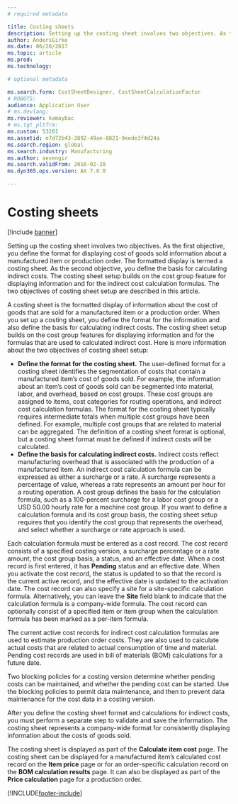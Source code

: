 ```yaml
---
# required metadata

title: Costing sheets
description: Setting up the costing sheet involves two objectives. As the first objective, you define the format for displaying cost of goods sold information about a manufactured item or production order. The formatted display is termed a costing sheet. As the second objective, you define the basis for calculating indirect costs. The costing sheet setup builds on the cost group feature for displaying information and for the indirect cost calculation formulas. The two objectives of costing sheet setup are described in this article. 
author: AndersGirke
ms.date: 06/20/2017
ms.topic: article
ms.prod: 
ms.technology: 

# optional metadata

ms.search.form: CostSheetDesigner, CostSheetCalculationFactor
# ROBOTS: 
audience: Application User
# ms.devlang: 
ms.reviewer: kamaybac
# ms.tgt_pltfrm: 
ms.custom: 53201
ms.assetid: e7d72b43-3892-49ae-8821-9eede3f4d24a
ms.search.region: global
ms.search.industry: Manufacturing
ms.author: aevengir
ms.search.validFrom: 2016-02-28
ms.dyn365.ops.version: AX 7.0.0

---
```


# Costing sheets

[!include [banner](../includes/banner.md)]

Setting up the costing sheet involves two objectives. As the first objective, you define the format for displaying cost of goods sold information about a manufactured item or production order. The formatted display is termed a costing sheet. As the second objective, you define the basis for calculating indirect costs. The costing sheet setup builds on the cost group feature for displaying information and for the indirect cost calculation formulas. The two objectives of costing sheet setup are described in this article. 

A costing sheet is the formatted display of information about the cost of goods that are sold for a manufactured item or a production order. When you set up a costing sheet, you define the format for the information and also define the basis for calculating indirect costs. The costing sheet setup builds on the cost group features for displaying information and for the formulas that are used to calculated indirect cost. Here is more information about the two objectives of costing sheet setup:
-   **Define the format for the costing sheet.** The user-defined format for a costing sheet identifies the segmentation of costs that contain a manufactured item’s cost of goods sold. For example, the information about an item’s cost of goods sold can be segmented into material, labor, and overhead, based on cost groups. These cost groups are assigned to items, cost categories for routing operations, and indirect cost calculation formulas. The format for the costing sheet typically requires intermediate totals when multiple cost groups have been defined. For example, multiple cost groups that are related to material can be aggregated. The definition of a costing sheet format is optional, but a costing sheet format must be defined if indirect costs will be calculated.
-   **Define the basis for calculating indirect costs.** Indirect costs reflect manufacturing overhead that is associated with the production of a manufactured item. An indirect cost calculation formula can be expressed as either a surcharge or a rate. A surcharge represents a percentage of value, whereas a rate represents an amount per hour for a routing operation. A cost group defines the basis for the calculation formula, such as a 100-percent surcharge for a labor cost group or a USD 50.00 hourly rate for a machine cost group. If you want to define a calculation formula and its cost group basis, the costing sheet setup requires that you identify the cost group that represents the overhead, and select whether a surcharge or rate approach is used.

Each calculation formula must be entered as a cost record. The cost record consists of a specified costing version, a surcharge percentage or a rate amount, the cost group basis, a status, and an effective date. When a cost record is first entered, it has **Pending** status and an effective date. When you activate the cost record, the status is updated to so that the record is the current active record, and the effective date is updated to the activation date. The cost record can also specify a site for a site-specific calculation formula. Alternatively, you can leave the **Site** field blank to indicate that the calculation formula is a company-wide formula. The cost record can optionally consist of a specified item or item group when the calculation formula has been marked as a per-item formula. 

The current active cost records for indirect cost calculation formulas are used to estimate production order costs. They are also used to calculate actual costs that are related to actual consumption of time and material. Pending cost records are used in bill of materials (BOM) calculations for a future date. 

Two blocking policies for a costing version determine whether pending costs can be maintained, and whether the pending cost can be started. Use the blocking policies to permit data maintenance, and then to prevent data maintenance for the cost data in a costing version. 

After you define the costing sheet format and calculations for indirect costs, you must perform a separate step to validate and save the information. The costing sheet represents a company-wide format for consistently displaying information about the costs of goods sold. 

The costing sheet is displayed as part of the **Calculate item cost** page. The costing sheet can be displayed for a manufactured item’s calculated cost record on the **Item price** page or for an order-specific calculation record on the **BOM calculation results** page. It can also be displayed as part of the **Price calculation** page for a production order.







[!INCLUDE[footer-include](../../includes/footer-banner.md)]